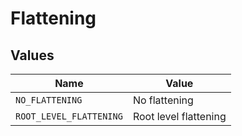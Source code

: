 # Flattening


## Values

| Name                    | Value                   |
| ----------------------- | ----------------------- |
| `NO_FLATTENING`         | No flattening           |
| `ROOT_LEVEL_FLATTENING` | Root level flattening   |